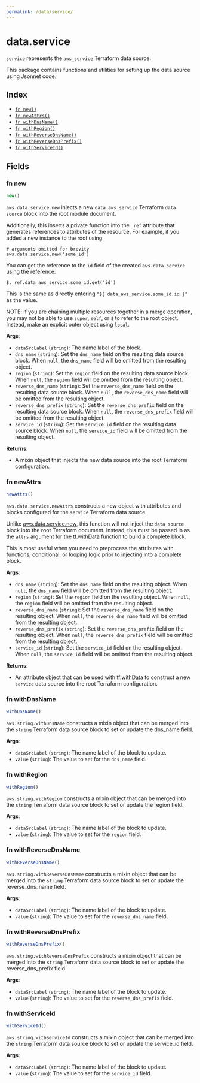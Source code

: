 ```yaml
---
permalink: /data/service/
---
```


# data.service

`service` represents the `aws_service` Terraform data source.



This package contains functions and utilities for setting up the data source using Jsonnet code.


## Index

* [`fn new()`](#fn-new)
* [`fn newAttrs()`](#fn-newattrs)
* [`fn withDnsName()`](#fn-withdnsname)
* [`fn withRegion()`](#fn-withregion)
* [`fn withReverseDnsName()`](#fn-withreversednsname)
* [`fn withReverseDnsPrefix()`](#fn-withreversednsprefix)
* [`fn withServiceId()`](#fn-withserviceid)

## Fields

### fn new

```ts
new()
```


`aws.data.service.new` injects a new `data_aws_service` Terraform `data source`
block into the root module document.

Additionally, this inserts a private function into the `_ref` attribute that generates references to attributes of the
resource. For example, if you added a new instance to the root using:

    # arguments omitted for brevity
    aws.data.service.new('some_id')

You can get the reference to the `id` field of the created `aws.data.service` using the reference:

    $._ref.data_aws_service.some_id.get('id')

This is the same as directly entering `"${ data_aws_service.some_id.id }"` as the value.

NOTE: if you are chaining multiple resources together in a merge operation, you may not be able to use `super`, `self`,
or `$` to refer to the root object. Instead, make an explicit outer object using `local`.

**Args**:
  - `dataSrcLabel` (`string`): The name label of the block.
  - `dns_name` (`string`): Set the `dns_name` field on the resulting data source block. When `null`, the `dns_name` field will be omitted from the resulting object.
  - `region` (`string`): Set the `region` field on the resulting data source block. When `null`, the `region` field will be omitted from the resulting object.
  - `reverse_dns_name` (`string`): Set the `reverse_dns_name` field on the resulting data source block. When `null`, the `reverse_dns_name` field will be omitted from the resulting object.
  - `reverse_dns_prefix` (`string`): Set the `reverse_dns_prefix` field on the resulting data source block. When `null`, the `reverse_dns_prefix` field will be omitted from the resulting object.
  - `service_id` (`string`): Set the `service_id` field on the resulting data source block. When `null`, the `service_id` field will be omitted from the resulting object.

**Returns**:
- A mixin object that injects the new data source into the root Terraform configuration.


### fn newAttrs

```ts
newAttrs()
```


`aws.data.service.newAttrs` constructs a new object with attributes and blocks configured for the `service`
Terraform data source.

Unlike [aws.data.service.new](#fn-new), this function will not inject the `data source`
block into the root Terraform document. Instead, this must be passed in as the `attrs` argument for the
[tf.withData](https://github.com/tf-libsonnet/core/tree/main/docs#fn-withdata) function to build a complete block.

This is most useful when you need to preprocess the attributes with functions, conditional, or looping logic prior to
injecting into a complete block.

**Args**:
  - `dns_name` (`string`): Set the `dns_name` field on the resulting object. When `null`, the `dns_name` field will be omitted from the resulting object.
  - `region` (`string`): Set the `region` field on the resulting object. When `null`, the `region` field will be omitted from the resulting object.
  - `reverse_dns_name` (`string`): Set the `reverse_dns_name` field on the resulting object. When `null`, the `reverse_dns_name` field will be omitted from the resulting object.
  - `reverse_dns_prefix` (`string`): Set the `reverse_dns_prefix` field on the resulting object. When `null`, the `reverse_dns_prefix` field will be omitted from the resulting object.
  - `service_id` (`string`): Set the `service_id` field on the resulting object. When `null`, the `service_id` field will be omitted from the resulting object.

**Returns**:
  - An attribute object that can be used with [tf.withData](https://github.com/tf-libsonnet/core/tree/main/docs#fn-withdata) to construct a new `service` data source into the root Terraform configuration.


### fn withDnsName

```ts
withDnsName()
```

`aws.string.withDnsName` constructs a mixin object that can be merged into the `string`
Terraform data source block to set or update the dns_name field.



**Args**:
  - `dataSrcLabel` (`string`): The name label of the block to update.
  - `value` (`string`): The value to set for the `dns_name` field.


### fn withRegion

```ts
withRegion()
```

`aws.string.withRegion` constructs a mixin object that can be merged into the `string`
Terraform data source block to set or update the region field.



**Args**:
  - `dataSrcLabel` (`string`): The name label of the block to update.
  - `value` (`string`): The value to set for the `region` field.


### fn withReverseDnsName

```ts
withReverseDnsName()
```

`aws.string.withReverseDnsName` constructs a mixin object that can be merged into the `string`
Terraform data source block to set or update the reverse_dns_name field.



**Args**:
  - `dataSrcLabel` (`string`): The name label of the block to update.
  - `value` (`string`): The value to set for the `reverse_dns_name` field.


### fn withReverseDnsPrefix

```ts
withReverseDnsPrefix()
```

`aws.string.withReverseDnsPrefix` constructs a mixin object that can be merged into the `string`
Terraform data source block to set or update the reverse_dns_prefix field.



**Args**:
  - `dataSrcLabel` (`string`): The name label of the block to update.
  - `value` (`string`): The value to set for the `reverse_dns_prefix` field.


### fn withServiceId

```ts
withServiceId()
```

`aws.string.withServiceId` constructs a mixin object that can be merged into the `string`
Terraform data source block to set or update the service_id field.



**Args**:
  - `dataSrcLabel` (`string`): The name label of the block to update.
  - `value` (`string`): The value to set for the `service_id` field.
